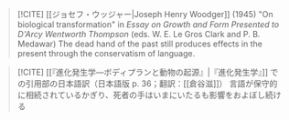 
> [!CITE] [[ジョセフ・ウッジャー|Joseph Henry Woodger]] (1945) "On biological transformation" in *Essay on Growth and Form Presented to D'Arcy Wentworth Thompson* (eds. W. E. Le Gros Clark and P. B. Medawar)
> The dead hand of the past still produces effects in the present through the conservatism of language.


> [!CITE] [[『進化発生学—ボディプランと動物の起源』|『進化発生学』]] での引用部の日本語訳（日本語版 p. 36；翻訳：[[倉谷滋]]）
> 言語が保守的に相続されているかぎり、死者の手はいまにいたるも影響をおよぼし続ける

